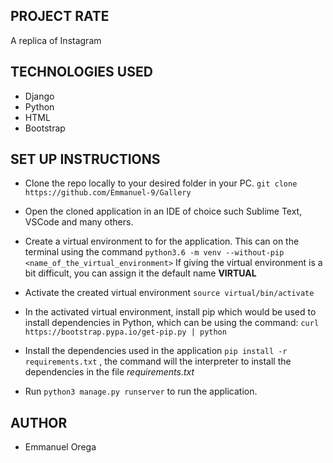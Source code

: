 ## PROJECT RATE
 A replica of Instagram


## TECHNOLOGIES USED

* Django
* Python
* HTML
* Bootstrap

## SET UP INSTRUCTIONS

* Clone the repo locally to your desired folder in your PC.
   ` git clone https://github.com/Emmanuel-9/Gallery `

* Open the cloned application in an IDE of choice such Sublime Text, VSCode and many others.

* Create a virtual environment to for the application. This can on the terminal using the command
  ` python3.6 -m venv --without-pip <name_of_the_virtual_environment> `
  If giving the virtual environment is a bit difficult, you can assign it the default name **VIRTUAL**
  
* Activate the created virtual environment 
  ` source virtual/bin/activate `

* In the activated virtual environment, install pip which would be used to install dependencies in Python, which can be using the   command: ` curl https://bootstrap.pypa.io/get-pip.py | python `

* Install the dependencies used in the application ` pip install -r requirements.txt ` , the command will the interpreter to
  install the dependencies in the file _requirements.txt_

* Run ` python3 manage.py runserver ` to run the application.


## AUTHOR
* Emmanuel Orega



